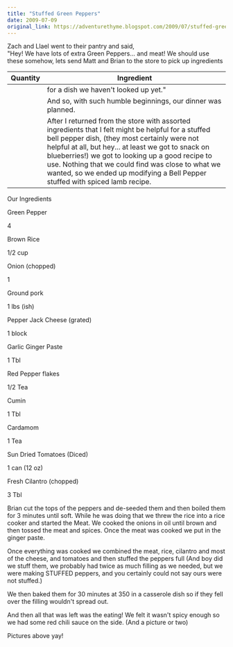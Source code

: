 ```yaml
---
title: "Stuffed Green Peppers"
date: 2009-07-09
original_link: https://adventurethyme.blogspot.com/2009/07/stuffed-green-peppers.html
---
```


Zach and Llael went to their pantry and said,  
"Hey! We have lots of extra Green Peppers... and meat! We should use these somehow, lets send Matt and Brian to the store to pick up ingredients

| Quantity | Ingredient |
| -------- | ---------- |
|  | for a dish we haven't looked up yet." |
|  | And so, with such humble beginnings, our dinner was planned. |
|  | After I returned from the store with assorted ingredients that I felt might be helpful for a stuffed bell pepper dish, (they most certainly were not helpful at all, but hey... at least we got to snack on blueberries!) we got to looking up a good recipe to use. Nothing that we could find was close to what we wanted, so we ended up modifying a Bell Pepper stuffed with spiced lamb recipe. |


Our Ingredients

Green Pepper

4

Brown Rice

1/2 cup

Onion (chopped)

1

Ground pork

1 lbs (ish)

Pepper Jack Cheese (grated)

1 block

Garlic Ginger Paste

1 Tbl

Red Pepper flakes

1/2 Tea

Cumin

1 Tbl

Cardamom

1 Tea

Sun Dried Tomatoes (Diced)

1 can (12 oz)

Fresh Cilantro (chopped)

3 Tbl

Brian cut the tops of the peppers and de-seeded them and then boiled them for 3 minutes until soft. While he was doing that we threw the rice into a rice cooker and started the Meat. We cooked the onions in oil until brown and then tossed the meat and spices. Once the meat was cooked we put in the ginger paste.  
  
Once everything was cooked we combined the meat, rice, cilantro and most of the cheese, and tomatoes and then stuffed the peppers full (And boy did we stuff them, we probably had twice as much filling as we needed, but we were making STUFFED peppers, and you certainly could not say ours were not stuffed.)  
  
We then baked them for 30 minutes at 350 in a casserole dish so if they fell over the filling wouldn't spread out.  
  
And then all that was left was the eating! We felt it wasn't spicy enough so we had some red chili sauce on the side. (And a picture or two)  
  
Pictures above yay!